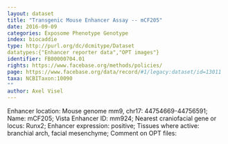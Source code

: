 ```yaml
---
layout: dataset  
title: "Transgenic Mouse Enhancer Assay -- mCF205"  
date: 2016-09-09  
categories: Exposome Phenotype Genotype  
index: biocaddie  
type: http://purl.org/dc/dcmitype/Dataset  
datatypes:{"Enhancer reporter data","OPT images"}  
identifier: FB00000704.01  
rights: https://www.facebase.org/methods/policies/  
page: https://www.facebase.org/data/record/#1/legacy:dataset/id=13011  
taxa: NCBITaxon:10090  
""  
author: Axel Visel
---
```

 Enhancer location: Mouse genome mm9, chr17: 44754669-44756591; Name: mCF205; Vista Enhancer ID: mm924; Nearest craniofacial gene or locus: Runx2; Enhancer expression: positive; Tissues where active: branchial arch, facial mesenchyme; Comment on OPT files: 
